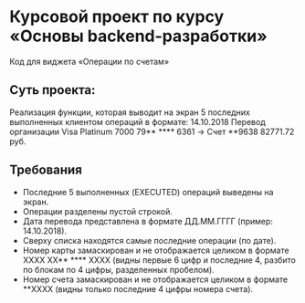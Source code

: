 # Курсовой проект по курсу «Основы backend-разработки»

Код для виджета «Операции по счетам»

## Суть проекта:
Реализация функции, которая выводит на экран 5 последних выполненных клиентом операций в формате:
14.10.2018 Перевод организации
Visa Platinum 7000 79** **** 6361 -> Счет **9638
82771.72 руб.

## Требования
- Последние 5 выполненных (EXECUTED) операций выведены на экран.
- Операции разделены пустой строкой.
- Дата перевода представлена в формате ДД.ММ.ГГГГ (пример: 14.10.2018).
- Сверху списка находятся самые последние операции (по дате).
- Номер карты замаскирован и не отображается целиком в формате  XXXX XX** **** XXXX (видны первые 6 цифр и последние 4, разбито по блокам по 4 цифры, разделенных пробелом).
- Номер счета замаскирован и не отображается целиком в формате  **XXXX 
(видны только последние 4 цифры номера счета).